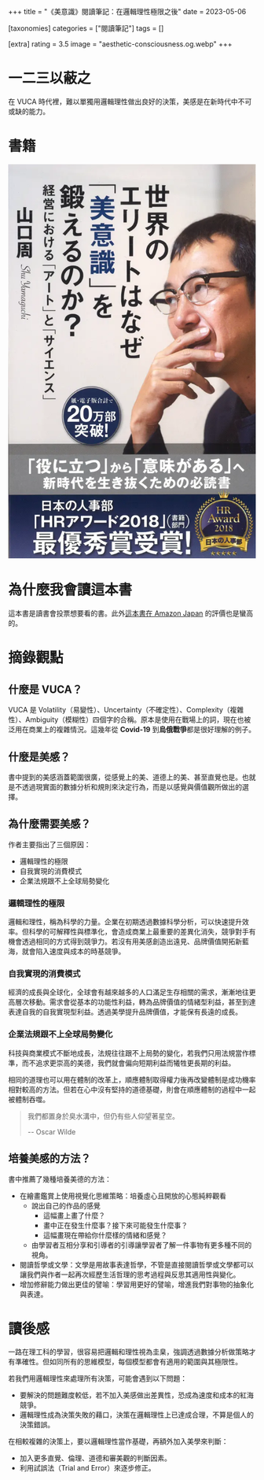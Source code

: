 +++
title = "《美意識》閱讀筆記：在邏輯理性極限之後"
date = 2023-05-06

[taxonomies]
categories = ["閱讀筆記"]
tags = []

[extra]
rating = 3.5
image = "aesthetic-consciousness.og.webp"
+++

# 一二三以蔽之
在 VUCA 時代裡，難以單獨用邏輯理性做出良好的決策，美感是在新時代中不可或缺的能力。

# 書籍
[![](aesthetic-consciousness.webp)](https://www.amazon.co.jp/%E4%B8%96%E7%95%8C%E3%81%AE%E3%82%A8%E3%83%AA%E3%83%BC%E3%83%88%E3%81%AF%E3%81%AA%E3%81%9C%E3%80%8C%E7%BE%8E%E6%84%8F%E8%AD%98%E3%80%8D%E3%82%92%E9%8D%9B%E3%81%88%E3%82%8B%E3%81%AE%E3%81%8B%EF%BC%9F%EF%BD%9E%E7%B5%8C%E5%96%B6%E3%81%AB%E3%81%8A%E3%81%91%E3%82%8B%E3%80%8C%E3%82%A2%E3%83%BC%E3%83%88%E3%80%8D%E3%81%A8%E3%80%8C%E3%82%B5%E3%82%A4%E3%82%A8%E3%83%B3%E3%82%B9%E3%80%8D%EF%BD%9E-%E5%85%89%E6%96%87%E7%A4%BE%E6%96%B0%E6%9B%B8-%E5%B1%B1%E5%8F%A3-%E5%91%A8-ebook/dp/B073S1RJX2)

# 為什麼我會讀這本書
這本書是讀書會投票想要看的書。此外[這本書在 Amazon Japan](https://www.amazon.co.jp/%E4%B8%96%E7%95%8C%E3%81%AE%E3%82%A8%E3%83%AA%E3%83%BC%E3%83%88%E3%81%AF%E3%81%AA%E3%81%9C%E3%80%8C%E7%BE%8E%E6%84%8F%E8%AD%98%E3%80%8D%E3%82%92%E9%8D%9B%E3%81%88%E3%82%8B%E3%81%AE%E3%81%8B%EF%BC%9F%EF%BD%9E%E7%B5%8C%E5%96%B6%E3%81%AB%E3%81%8A%E3%81%91%E3%82%8B%E3%80%8C%E3%82%A2%E3%83%BC%E3%83%88%E3%80%8D%E3%81%A8%E3%80%8C%E3%82%B5%E3%82%A4%E3%82%A8%E3%83%B3%E3%82%B9%E3%80%8D%EF%BD%9E-%E5%85%89%E6%96%87%E7%A4%BE%E6%96%B0%E6%9B%B8-%E5%B1%B1%E5%8F%A3-%E5%91%A8-ebook/dp/B073S1RJX2) 的評價也是蠻高的。

# 摘錄觀點
## 什麼是 VUCA？
VUCA 是 Volatility（易變性）、Uncertainty（不確定性）、Complexity（複雜性）、Ambiguity（模糊性）四個字的合稱。原本是使用在戰場上的詞，現在也被泛用在商業上的複雜情況。這幾年從 **Covid-19** 到**烏俄戰爭**都是很好理解的例子。

## 什麼是美感？
書中提到的美感涵蓋範圍很廣，從感覺上的美、道德上的美、甚至直覺也是。也就是不透過現實面的數據分析和規則來決定行為，而是以感覺與價值觀所做出的選擇。

## 為什麼需要美感？

作者主要指出了三個原因：
* 邏輯理性的極限
* 自我實現的消費模式
* 企業法規跟不上全球局勢變化

### 邏輯理性的極限

邏輯和理性，稱為科學的力量。企業在初期透過數據科學分析，可以快速提升效率。但科學的可解釋性與標準化，會造成商業上最重要的差異化消失，競爭對手有機會透過相同的方式得到競爭力。若沒有用美感創造出遠見、品牌價值開拓新藍海，就會陷入速度與成本的時基競爭。

### 自我實現的消費模式

經濟的成長與全球化，全球會有越來越多的人口滿足生存相關的需求，漸漸地往更高層次移動。需求會從基本的功能性利益，轉為品牌價值的情緒型利益，甚至到達表達自我的自我實現型利益。透過美學提升品牌價值，才能保有長遠的成長。

### 企業法規跟不上全球局勢變化

科技與商業模式不斷地成長，法規往往跟不上局勢的變化，若我們只用法規當作標準，而不追求更崇高的美德，我們就會偏向短期利益而犧牲更長期的利益。

相同的道理也可以用在體制的改革上，順應體制取得權力後再改變體制是成功機率相對較高的方法。但若在心中沒有堅持的道德基礎，則會在順應體制的過程中一起被體制吞噬。

> 我們都置身於臭水溝中，但仍有些人仰望著星空。
>
> -- Oscar Wilde

## 培養美感的方法？
書中推薦了幾種培養美德的方法：
* 在繪畫鑑賞上使用視覺化思維策略：培養虛心且開放的心態純粹觀看
  * 說出自己的作品的感覺
    * 這幅畫上畫了什麼？
    * 畫中正在發生什麼事？接下來可能發生什麼事？
    * 這幅畫現在帶給你什麼樣的情緒和感覺？
  * 由學習者互相分享和引導者的引導讓學習者了解一件事物有更多種不同的視角。
* 閱讀哲學或文學：文學是用故事表達哲學，不管是直接閱讀哲學或文學都可以讓我們與作者一起再次經歷生活哲理的思考過程與反思其適用性與變化。
* 增加修辭能力做出更佳的譬喻：學習用更好的譬喻，增進我們對事物的抽象化與表達。

# 讀後感
一路在理工科的學習，很容易把邏輯和理性視為圭臬，強調透過數據分析做策略才有準確性。但如同所有的思維模型，每個模型都會有適用的範圍與其極限性。

若我們用邏輯理性來處理所有決策，可能會遇到以下問題：
* 要解決的問題難度較低，若不加入美感做出差異性，恐成為速度和成本的紅海競爭。
* 邏輯理性成為決策失敗的藉口，決策在邏輯理性上已達成合理，不算是個人的決策錯誤。

在相較複雜的決策上，要以邏輯理性當作基礎，再額外加入美學來判斷：
* 加入更多直覺、倫理、道德和審美觀的判斷因素。
* 利用試誤法（Trial and Error）來逐步修正。
